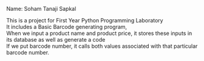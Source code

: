 Name: Soham Tanaji Sapkal <br>

This is a project for First Year Python Programming Laboratory <br>
It includes a Basic Barcode generating program,<br>
When we input a product name and product price, it stores these inputs in its database as well as generate a code<br>
If we put barcode number, it calls both values associated with that particular barcode number.<br>
